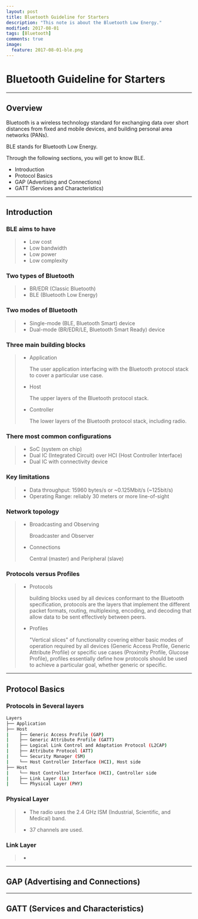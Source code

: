 ```yaml
---
layout: post
title: Bluetooth Guideline for Starters
description: "This note is about the Bluetooth Low Energy."
modified: 2017-08-01
tags: [Bluetooth]
comments: true
image:
  feature: 2017-08-01-ble.png
---
```


# Bluetooth Guideline for Starters

---

## Overview

Bluetooth is a wireless technology standard for exchanging data over short distances from fixed and mobile devices, and building personal area networks (PANs).

BLE stands for Bluetooth Low Energy.

Through the following sections, you will get to know BLE.

+ Introduction
+ Protocol Basics
+ GAP (Advertising and Connections)
+ GATT (Services and Characteristics)


---
## Introduction

### BLE aims to have

> + Low cost
> + Low bandwidth
> + Low power
> + Low complexity

### Two types of Bluetooth

> + BR/EDR (Classic Bluetooth)
> + BLE (Bluetooth Low Energy)

### Two modes of Bluetooth

> + Single-mode (BLE, Bluetooth Smart) device
> + Dual-mode (BR/EDR/LE, Bluetooth Smart Ready) device

### Three main building blocks

> + Application
>
>    The user application interfacing with the Bluetooth protocol stack to cover a particular use case.
>
> + Host
>
>    The upper layers of the Bluetooth protocol stack.
>
> + Controller
>
>   The lower layers of the Bluetooth protocol stack, including radio.

### There most common configurations

> + SoC (system on chip)
> + Dual IC (Integrated Circuit) over HCI (Host Controller Interface)
> + Dual IC with connectivity device

### Key limitations

> + Data throughput: 15960 bytes/s or ~0.125Mbit/s (~125bit/s)
> + Operating Range: reliably 30 meters or more line-of-sight

### Network topology

> + Broadcasting and Observing
>
>   Broadcaster and Observer
>
> + Connections
>
>   Central (master) and Peripheral (slave)

### Protocols versus Profiles

> + Protocols
>
>   building blocks used by all devices conformant to the Bluetooth specification, protocols are the layers that implement the different packet formats, routing, multiplexing, encoding, and decoding that allow data to be sent effectively between peers.
>
> + Profiles
>
>   "Vertical slices" of functionality covering either basic modes of operation required by all devices (Generic Access Profile, Generic Attribute Profile) or specific use cases (Proximity Profile, Glucose Profile), profiles essentially define how protocols should be used to achieve a particular goal, whether generic or specific.


---
## Protocol Basics

### Protocols in Several layers

```bash
Layers
├── Application
├── Host
|    ├── Generic Access Profile (GAP)
|    ├── Generic Attribute Profile (GATT)
|    ├── Logical Link Control and Adaptation Protocol (L2CAP)
|    ├── Attribute Protocol (ATT)
|    └── Security Manager (SM)
|    └── Host Controller Interface (HCI), Host side
├── Host
|    └── Host Controller Interface (HCI), Controller side
|    ├── Link Layer (LL)
|    └── Physical Layer (PHY)
```

### Physical Layer

> + The radio uses the 2.4 GHz ISM (Industrial, Scientific, and Medical) band.
>
> + 37 channels are used.

### Link Layer

> + 

---
## GAP (Advertising and Connections)


---
## GATT (Services and Characteristics)

